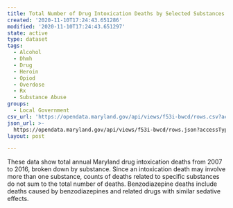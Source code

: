```yaml
---
title: Total Number of Drug Intoxication Deaths by Selected Substances 2007-2016
created: '2020-11-10T17:24:43.651286'
modified: '2020-11-10T17:24:43.651297'
state: active
type: dataset
tags:
  - Alcohol
  - Dhmh
  - Drug
  - Heroin
  - Opiod
  - Overdose
  - Rx
  - Substance Abuse
groups:
  - Local Government
csv_url: 'https://opendata.maryland.gov/api/views/f53i-bwcd/rows.csv?accessType=DOWNLOAD'
json_url: >-
  https://opendata.maryland.gov/api/views/f53i-bwcd/rows.json?accessType=DOWNLOAD
layout: post

---
```

These data show total annual Maryland drug intoxication deaths from 2007 to 2016, broken down by substance. Since an intoxication death may involve more than one substance, counts of deaths related to specific substances do not sum to the total number of deaths. Benzodiazepine deaths include deaths caused by benzodiazepines and related drugs with similar sedative effects.
